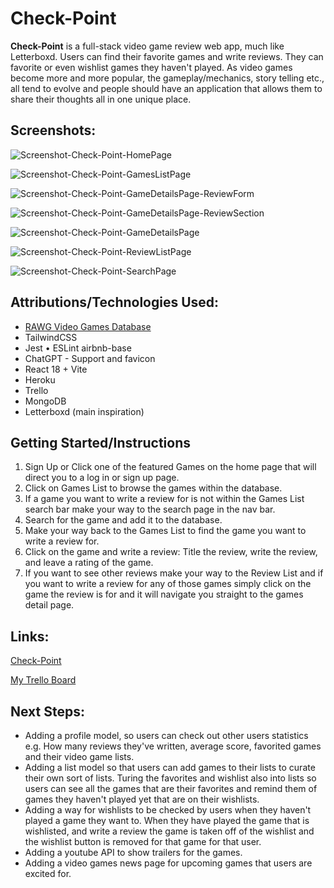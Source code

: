 # Check-Point

**Check-Point** is a full-stack video game review web app, much like Letterboxd. Users can find their favorite games and write reviews. They can favorite or even wishlist games they haven't played. As video games become more and more popular, the gameplay/mechanics, story telling etc., all tend to evolve and people should have an application that allows them to share their thoughts all in one unique place.

## Screenshots:

![Screenshot-Check-Point-HomePage](frontend/public/Screenshot%202025-06-19%20at%205.14.43 PM.png)

![Screenshot-Check-Point-GamesListPage](frontend/public/Screenshot%202025-06-19%20at%205.19.32 PM.png)

![Screenshot-Check-Point-GameDetailsPage-ReviewForm](frontend/public/Screenshot%202025-06-19%20at%205.21.30 PM.png)

![Screenshot-Check-Point-GameDetailsPage-ReviewSection](frontend/public/Screenshot%202025-06-19%20at%205.21.39 PM.png)

![Screenshot-Check-Point-GameDetailsPage](frontend/public/Screenshot%202025-06-19%20at%205.20.59 PM.png)

![Screenshot-Check-Point-ReviewListPage](frontend/public/Screenshot%202025-06-19%20at%205.25.55 PM.png)

![Screenshot-Check-Point-SearchPage](frontend/public/Screenshot%202025-06-19%20at%205.27.08 PM.png)

## Attributions/Technologies Used:

- [RAWG Video Games Database](https://rawg.io/)
- TailwindCSS
- Jest • ESLint airbnb-base
- ChatGPT - Support and favicon
- React 18 + Vite
- Heroku
- Trello
- MongoDB
- Letterboxd (main inspiration)

## Getting Started/Instructions

1. Sign Up or Click one of the featured Games on the home page that will direct you to a log in or sign up page.
2. Click on Games List to browse the games within the database.
3. If a game you want to write a review for is not within the Games List search bar make your way to the search page in the nav bar.
4. Search for the game and add it to the database.
5. Make your way back to the Games List to find the game you want to write a review for.
6. Click on the game and write a review: Title the review, write the review, and leave a rating of the game.
7. If you want to see other reviews make your way to the Review List and if you want to write a review for any of those games simply click on the game the review is for and it will navigate you straight to the games detail page.

## Links:

[Check-Point](https://check-point-49b9c851e86e.herokuapp.com/)

[My Trello Board](https://trello.com/b/wKD1M6Jl/project-3)

## Next Steps:

- Adding a profile model, so users can check out other users statistics e.g. How many reviews they've written, average score, favorited games and their video game lists.
- Adding a list model so that users can add games to their lists to curate their own sort of lists. Turing the favorites and wishlist also into lists so users can see all the games that are their favorites and remind them of games they haven't played yet that are on their wishlists.
- Adding a way for wishlists to be checked by users when they haven't played a game they want to. When they have played the game that is wishlisted, and write a review the game is taken off of the wishlist and the wishlist button is removed for that game for that user.
- Adding a youtube API to show trailers for the games.
- Adding a video games news page for upcoming games that users are excited for.
